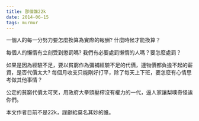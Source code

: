 ```yaml
---
title: 那個誰22k
date: 2014-06-15
tags: murmur
---
```

一個人的每一分努力要怎麼換算為實際的報酬? 什麼時候才能換算？

每個人的懶惰有立刻受到懲罰嗎? 我們有必要處罰懶惰的人嗎？要怎麼處罰？

如果是因為經驗不足，要以貧窮作為彌補經驗不足的代價，連物價都負擔不起的薪資，是否代價太大?
每個月收支只能剛好打平，除了每天上下班，要怎麼有心情思考做其他事情？

公定的貧窮代價太可笑，用政府大拳頭壓榨沒有權力的一代，逼人家讓梨噢奇怪誒你們。

本文作者目前不是22k，謹獻給莫名其妙的誰。
